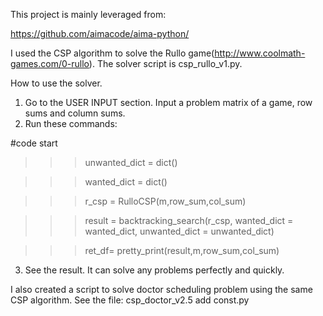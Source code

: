 This project is mainly leveraged from:

https://github.com/aimacode/aima-python/

I used the CSP algorithm to solve the Rullo game(http://www.coolmath-games.com/0-rullo).
The solver script is csp_rullo_v1.py.

How to use the solver.
1. Go to the USER INPUT section. Input a problem matrix of a game, row sums and column sums.
2. Run these commands:

#code start

>>>unwanted_dict = dict()

>>>wanted_dict = dict()

>>>r_csp = RulloCSP(m,row_sum,col_sum)

>>>result = backtracking_search(r_csp,
                              wanted_dict = wanted_dict,
                              unwanted_dict = unwanted_dict)

>>>ret_df= pretty_print(result,m,row_sum,col_sum)

3. See the result. It can solve any problems perfectly and quickly.

I also created a script to solve doctor scheduling problem using the same CSP algorithm.
See the file: csp_doctor_v2.5 add const.py





